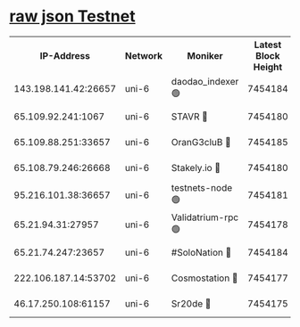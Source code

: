 [raw json Testnet](https://rpc-check.junot.stavr.tech/junot/rpc-junot-result.json)
=


<table><tr><th>IP-Address</th><th>Network</th><th>Moniker</th><th>Latest Block Height</th><th>Earliest Block Height</th><th>Catching Up</th><th>Tx Index</th><th>Voting Power</th><th>Scan Time</th></tr><tr><td>143.198.141.42:26657</td><td>uni-6</td><td>daodao_indexer 🟢</td><td>7454184</td><td>1</td><td>False</td><td>off</td><td>0</td><td>2024-01-28T09:03:00.733410933UTC</td></tr><tr><td>65.109.92.241:1067</td><td>uni-6</td><td>STAVR 🔴</td><td>7454180</td><td>1138541</td><td>False</td><td>on</td><td>6053</td><td>2024-01-28T09:02:48.487827291UTC</td></tr><tr><td>65.109.88.251:33657</td><td>uni-6</td><td>OranG3cluB 🔴</td><td>7454185</td><td>1138541</td><td>False</td><td>on</td><td>11</td><td>2024-01-28T09:03:03.187755994UTC</td></tr><tr><td>65.108.79.246:26668</td><td>uni-6</td><td>Stakely.io 🔴</td><td>7454180</td><td>1570872</td><td>False</td><td>on</td><td>1622293</td><td>2024-01-28T09:02:48.818650737UTC</td></tr><tr><td>95.216.101.38:36657</td><td>uni-6</td><td>testnets-node 🟢</td><td>7454181</td><td>1615130</td><td>False</td><td>on</td><td>0</td><td>2024-01-28T09:02:51.273795038UTC</td></tr><tr><td>65.21.94.31:27957</td><td>uni-6</td><td>Validatrium-rpc 🟢</td><td>7454178</td><td>2943363</td><td>False</td><td>on</td><td>0</td><td>2024-01-28T09:02:43.999169485UTC</td></tr><tr><td>65.21.74.247:23657</td><td>uni-6</td><td>#SoloNation 🔴</td><td>7454184</td><td>5208001</td><td>False</td><td>on</td><td>112</td><td>2024-01-28T09:02:59.853543562UTC</td></tr><tr><td>222.106.187.14:53702</td><td>uni-6</td><td>Cosmostation 🔴</td><td>7454177</td><td>5344501</td><td>False</td><td>on</td><td>109003</td><td>2024-01-28T09:02:41.571083266UTC</td></tr><tr><td>46.17.250.108:61157</td><td>uni-6</td><td>Sr20de 🔴</td><td>7454175</td><td>6419777</td><td>False</td><td>on</td><td>37</td><td>2024-01-28T09:02:36.153928830UTC</td></tr></table>